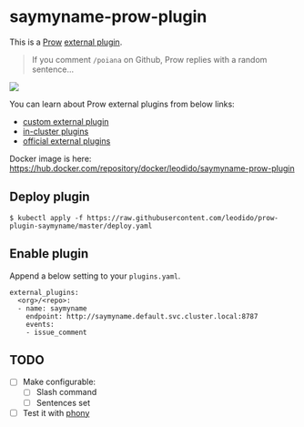 # saymyname-prow-plugin

This is a [Prow](https://github.com/kubernetes/test-infra/tree/master/prow) [external plugin](https://github.com/kubernetes/test-infra/tree/master/prow/plugins#external-plugins).

> If you comment `/poiana` on Github, Prow replies with a random sentence...

![](screenshot.png)

You can learn about Prow external plugins from below links:

- [custom external plugin](https://github.com/kubernetes/test-infra/tree/master/prow/plugins#external-plugins)
- [in-cluster plugins](https://github.com/kubernetes/test-infra/tree/master/prow/plugins)
- [official external plugins](https://github.com/kubernetes/test-infra/tree/master/prow/external-plugins)

Docker image is here: https://hub.docker.com/repository/docker/leodido/saymyname-prow-plugin

## Deploy plugin

```
$ kubectl apply -f https://raw.githubusercontent.com/leodido/prow-plugin-saymyname/master/deploy.yaml
```

## Enable plugin

Append a below setting to your `plugins.yaml`.

```
external_plugins:
  <org>/<repo>:
  - name: saymyname
    endpoint: http://saymyname.default.svc.cluster.local:8787
    events:
    - issue_comment
```

## TODO

- [ ] Make configurable:
  - [ ] Slash command
  - [ ] Sentences set
- [ ] Test it with [phony](https://github.com/kubernetes/test-infra/tree/master/prow/cmd/phony#phony)